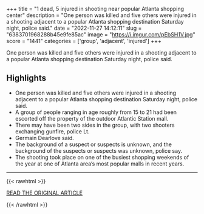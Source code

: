 +++
title = "1 dead, 5 injured in shooting near popular Atlanta shopping center"
description = "One person was killed and five others were injured in a shooting adjacent to a popular Atlanta shopping destination Saturday night, police said."
date = "2022-11-27 14:12:11"
slug = "6383701968288b45e9fe85ac"
image = "https://i.imgur.com/pEbSH1V.jpg"
score = "1441"
categories = ['group', 'adjacent', 'injured']
+++

One person was killed and five others were injured in a shooting adjacent to a popular Atlanta shopping destination Saturday night, police said.

## Highlights

- One person was killed and five others were injured in a shooting adjacent to a popular Atlanta shopping destination Saturday night, police said.
- A group of people ranging in age roughly from 15 to 21 had been escorted off the property of the outdoor Atlantic Station mall.
- There may have been two sides in the group, with two shooters exchanging gunfire, police Lt.
- Germain Dearlove said.
- The background of a suspect or suspects is unknown, and the background of the suspects or suspects was unknown, police say.
- The shooting took place on one of the busiest shopping weekends of the year at one of Atlanta area’s most popular malls in recent years.

---

{{< rawhtml >}}
  <p class="article-category">
    <a target="_blank" href="https://www.nbcnews.com/news/us-news/1-dead-5-injured-shooting-popular-atlanta-shopping-center-rcna58837">READ THE ORIGINAL ARTICLE</a>
  </p>
{{< /rawhtml >}}

